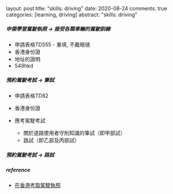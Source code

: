 layout: post
title: "skills: driving"
date: 2020-08-24
comments: true
categories: [learning, driving]
abstract: "skills: driving"


##### 申領學習駕駛執照  -> 接受各類車輛的駕駛訓練
   * 申請表格TD555   - 重填, 不戴眼镜  
   * 香港身份證  
   * 地址的證明   
   * 548hkd  


##### 預約駕駛考試  -> 筆試
   * 申請表格TD82  
   * 香港身份證  

   * 應考駕駛考試  
     - 關於道路使用者守則知識的筆試（即甲部試）
     - 路試（即乙部及丙部試） 

##### 預約駕駛考試  -> 路試


##### reference
* [在香港考取駕駛執照](https://www.gov.hk/tc/residents/transport/drivinglicense/becomeadriver.htm)